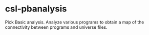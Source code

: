 # csl-pbanalysis
Pick Basic analysis. Analyze various programs to obtain a map of the connectivity between programs and universe files.
